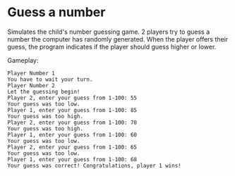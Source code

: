 # Guess a number
Simulates the child's number guessing game. 2 players try to guess a number the computer has randomly generated. When the player offers their guess, the program indicates if the player should guess higher or lower.

Gameplay:
```
Player Number 1
You have to wait your turn.
Player Number 2
Let the guessing begin!
Player 2, enter your guess from 1-100: 55
Your guess was too low.
Player 1, enter your guess from 1-100: 85
Your guess was too high.
Player 2, enter your guess from 1-100: 70
Your guess was too high.
Player 1, enter your guess from 1-100: 60
Your guess was too low.
Player 2, enter your guess from 1-100: 65
Your guess was too low.
Player 1, enter your guess from 1-100: 68
Your guess was correct! Congratulations, player 1 wins!
```